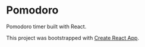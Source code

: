 # Pomodoro

Pomodoro timer built with React.

This project was bootstrapped with [Create React App](https://github.com/facebookincubator/create-react-app).
